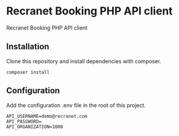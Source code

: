 # Recranet Booking PHP API client
Recranet Booking PHP API client

## Installation
Clone this repository and install dependencies with composer.

```
composer install
```

## Configuration
Add the configuration .env file in the root of this project.

```
API_USERNAME=demo@recranet.com
API_PASSWORD=
API_ORGANIZATION=1000
```
